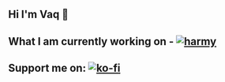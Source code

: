 ## Hi I'm Vaq 👋

## What I am currently working on - [![harmy](https://harmy.gg/HarmySVG.svg)](https://ko-fi.com/harmy)

## Support me on: [![ko-fi](https://ko-fi.com/img/githubbutton_sm.svg)](https://ko-fi.com/Y8Y2103OCW)

<!--
**vaqqq/vaqqq** is a ✨ _special_ ✨ repository because its `README.md` (this file) appears on your GitHub profile.

Here are some ideas to get you started:

- 🔭 I’m currently working on ...
- 🌱 I’m currently learning ...
- 👯 I’m looking to collaborate on ...
- 🤔 I’m looking for help with ...
- 💬 Ask me about ...
- 📫 How to reach me: ...
- 😄 Pronouns: ...
- ⚡ Fun fact: ...
-->
